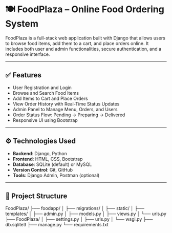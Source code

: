 # 🍽️ FoodPlaza – Online Food Ordering System

FoodPlaza is a full-stack web application built with Django that allows users to browse food items, add them to a cart, and place orders online. It includes both user and admin functionalities, secure authentication, and a responsive interface.

---

## ✅ Features

- User Registration and Login
- Browse and Search Food Items
- Add Items to Cart and Place Orders
- View Order History with Real-Time Status Updates
- Admin Panel to Manage Menu, Orders, and Users
- Order Status Flow: Pending → Preparing → Delivered
- Responsive UI using Bootstrap

---

## ⚙️ Technologies Used

- **Backend**: Django, Python  
- **Frontend**: HTML, CSS, Bootstrap  
- **Database**: SQLite (default) or MySQL  
- **Version Control**: Git, GitHub  
- **Tools**: Django Admin, Postman (optional)

---

## 📂 Project Structure

FoodPlaza/
├── foodapp/
│ ├── migrations/
│ ├── static/
│ ├── templates/
│ ├── admin.py
│ ├── models.py
│ ├── views.py
│ └── urls.py
├── FoodPlaza/
│ ├── settings.py
│ ├── urls.py
│ └── wsgi.py
├── db.sqlite3
├── manage.py
└── requirements.txt

